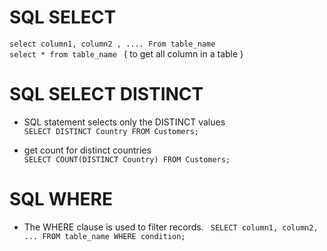 # SQL SELECT
  `select column1, column2 , .... From table_name `\
  `select * from table_name `  ( to get all column in a table )

# SQL SELECT DISTINCT 
- SQL statement selects only the DISTINCT values \
  `SELECT DISTINCT Country FROM Customers;`

- get count for distinct countries \
  `SELECT COUNT(DISTINCT Country) FROM Customers;`

# SQL WHERE 
- The WHERE clause is used to filter records.
` SELECT column1, column2, ...
  FROM table_name
  WHERE condition;`



